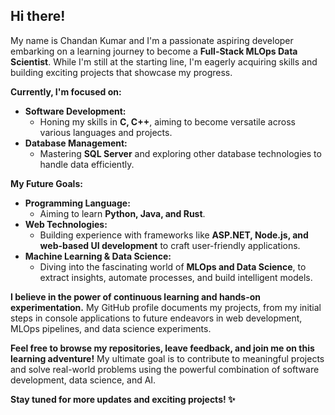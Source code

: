 ## Hi there! 

My name is Chandan Kumar and I'm a passionate aspiring developer embarking on a learning journey to become a **Full-Stack MLOps Data Scientist**.  While I'm still at the starting line, I'm eagerly acquiring skills and building exciting projects that showcase my progress. ️

**Currently, I'm focused on:**

- **Software Development:** 
    - Honing my skills in **C, C++**, aiming to become versatile across various languages and projects.
- **Database Management:** 
    - Mastering **SQL Server** and exploring other database technologies to handle data efficiently.

**My Future Goals:**
- **Programming Language:**
    - Aiming to learn **Python, Java, and Rust**.
- **Web Technologies:** 
    - Building experience with frameworks like **ASP.NET, Node.js, and web-based UI development** to craft user-friendly applications.
- **Machine Learning & Data Science:** 
    - Diving into the fascinating world of **MLOps and Data Science**, to extract insights, automate processes, and build intelligent models.

**I believe in the power of continuous learning and hands-on experimentation.**  My GitHub profile documents my projects, from my initial steps in console applications to future endeavors in web development, MLOps pipelines, and data science experiments.

**Feel free to browse my repositories, leave feedback, and join me on this learning adventure!**  My ultimate goal is to contribute to meaningful projects and solve real-world problems using the powerful combination of software development, data science, and AI. 

**Stay tuned for more updates and exciting projects! ✨**

